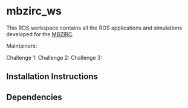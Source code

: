# mbzirc_ws

This ROS workspace contains all the ROS applications and simulations developed for the [MBZIRC](http://www.mbzirc.com).

Maintainers:

Challenge 1:
Challenge 2:
Challenge 3:

## Installation Instructions

## Dependencies
